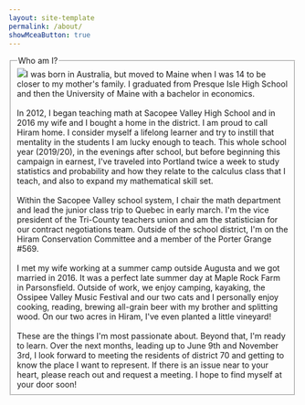 ```yaml
---
layout: site-template
permalink: /about/
showMceaButton: true
---
```


<div class="nrlb_content_wai">
    <p></p>
    <fieldset class="nrlb_fs_01">
        <legend>Who am I?</legend>
            <span><img class="nofloat670" src="/assets/images/walking_full.jpg">I was born in Australia, but moved to Maine when I was 14 to be closer to my mother's family. I graduated from Presque Isle High School and then the University of Maine with a bachelor in economics.<br><br>In 2012, I began teaching math at Sacopee Valley High School and in 2016 my wife and I bought a home in the district. I am proud to call Hiram home. I consider myself a lifelong learner and try to instill that mentality in the students I am lucky enough to teach. This whole school year (2019/20), in the evenings after school, but before beginning this campaign in earnest, I've traveled into Portland twice a week to study statistics and probability and how they relate to the calculus class that I teach, and also to expand my mathematical skill set.<br><br>Within the Sacopee Valley school system, I chair the math department and lead the junior class trip to Quebec in early march. I'm the vice president of the Tri-County teachers union and am the statistician for our contract negotiations team. Outside of the school district, I'm on the Hiram Conservation Committee and a member of the Porter Grange #569.<br><br>I met my wife working at a summer camp outside Augusta and we got married in 2016. It was a perfect late summer day at Maple Rock Farm in Parsonsfield. Outside of work, we enjoy camping, kayaking, the Ossipee Valley Music Festival and our two cats and I personally enjoy cooking, reading, brewing all-grain beer with my brother and splitting wood. On our two acres in Hiram, I've even planted a little vineyard!<br><br>These are the things I'm most passionate about. Beyond that, I'm ready to learn. Over the next months, leading up to June 9th and November 3rd, I look forward to meeting the residents of district 70 and getting to know the place I want to represent. If there is an issue near to your heart, please reach out and request a meeting. I hope to find myself at your door soon!</span>
    </fieldset>
    <p></p>
</div>